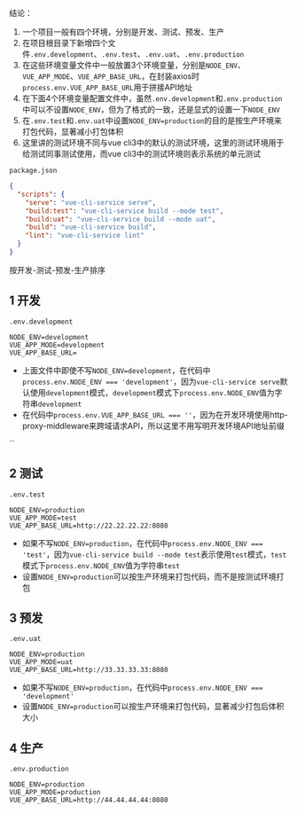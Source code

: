 
结论：

1. 一个项目一般有四个环境，分别是开发、测试、预发、生产
2. 在项目根目录下新增四个文件`.env.development`、`.env.test`、`.env.uat`、`.env.production`
3. 在这些环境变量文件中一般放置3个环境变量，分别是`NODE_ENV`、`VUE_APP_MODE`、`VUE_APP_BASE_URL`，在封装axios时`process.env.VUE_APP_BASE_URL`用于拼接API地址
4. 在下面4个环境变量配置文件中，虽然`.env.development`和`.env.production`中可以不设置`NODE_ENV`，但为了格式的一致，还是显式的设置一下`NODE_ENV`
5. 在`.env.test`和`.env.uat`中设置`NODE_ENV=production`的目的是按生产环境来打包代码，显著减小打包体积
6. 这里讲的测试环境不同与vue cli3中的默认的测试环境，这里的测试环境用于给测试同事测试使用，而vue cli3中的测试环境则表示系统的单元测试

`package.json`

```json
{
  "scripts": {
    "serve": "vue-cli-service serve",
    "build:test": "vue-cli-service build --mode test",
    "build:uat": "vue-cli-service build --mode uat",
    "build": "vue-cli-service build",
    "lint": "vue-cli-service lint"
  }
}
```

按开发-测试-预发-生产排序

## 1 开发

`.env.development`

```
NODE_ENV=development
VUE_APP_MODE=development
VUE_APP_BASE_URL=
```

- 上面文件中即使不写`NODE_ENV=development`，在代码中`process.env.NODE_ENV === 'development'`，因为`vue-cli-service serve`默认使用`development`模式，`development`模式下`process.env.NODE_ENV`值为字符串`development`
- 在代码中`process.env.VUE_APP_BASE_URL === ''`，因为在开发环境使用http-proxy-middleware来跨域请求API，所以这里不用写明开发环境API地址前缀

``

## 2 测试

`.env.test`

```
NODE_ENV=production
VUE_APP_MODE=test
VUE_APP_BASE_URL=http://22.22.22.22:8080
```

- 如果不写`NODE_ENV=production`，在代码中`process.env.NODE_ENV === 'test'`，因为`vue-cli-service build --mode test`表示使用`test`模式，`test`模式下`process.env.NODE_ENV`值为字符串`test`
- 设置`NODE_ENV=production`可以按生产环境来打包代码，而不是按测试环境打包

## 3 预发

`.env.uat`

```
NODE_ENV=production
VUE_APP_MODE=uat
VUE_APP_BASE_URL=http://33.33.33.33:8080
```

- 如果不写`NODE_ENV=production`，在代码中`process.env.NODE_ENV === 'development'`
- 设置`NODE_ENV=production`可以按生产环境来打包代码，显著减少打包后体积大小

## 4 生产

`.env.production`

```
NODE_ENV=production
VUE_APP_MODE=production
VUE_APP_BASE_URL=http://44.44.44.44:8080
```
